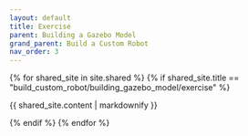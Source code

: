 ```yaml
---
layout: default
title: Exercise
parent: Building a Gazebo Model
grand_parent: Build a Custom Robot
nav_order: 3
---
```


{% for shared_site in site.shared %}
  {% if shared_site.title == "build_custom_robot/building_gazebo_model/exercise" %}
  <p>{{ shared_site.content | markdownify }}</p>
  {% endif %}
{% endfor %}
